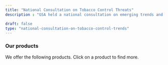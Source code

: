 ```yaml
---
title: "National Consultation on Tobacco Control Threats"
description : "GSA held a national consultation on emerging trends and threats in tobacco control across India." 

draft: false
type: "national-consultation-on-tobacco-control-trends"
---
```


### Our products

We offer the following products. Click on a product to find more.